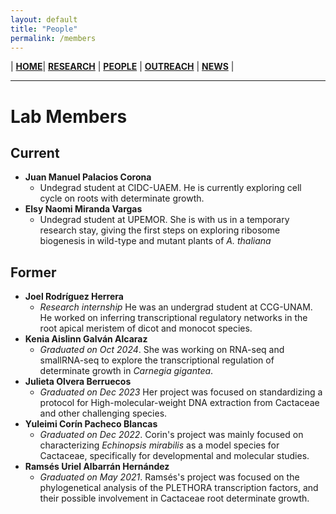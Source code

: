 ```yaml
---
layout: default
title: "People"
permalink: /members
---
```


| [**HOME**](./index.html)| [**RESEARCH**](./research.html)       | [**PEOPLE**](./members.html)          |  [**OUTREACH**](./outreach.html) |  [**NEWS**](./news.html) |

* * *

# Lab Members

## Current
- **Juan Manuel Palacios Corona**
  - Undegrad student at CIDC-UAEM. He is currently exploring cell cycle on roots with determinate growth.
- **Elsy Naomi Miranda Vargas**
  - Undegrad student at UPEMOR. She is with us in a temporary research stay, giving the first steps on exploring ribosome biogenesis in wild-type and mutant plants of _A. thaliana_

## Former
- **Joel Rodríguez Herrera**
  - _Research internship_ He was an undergrad student at CCG-UNAM. He worked on inferring transcriptional regulatory networks in the root apical meristem of dicot and monocot species.
- **Kenia Aislinn Galván Alcaraz**
  - _Graduated on Oct 2024_. She was working on RNA-seq and smallRNA-seq to explore the transcriptional regulation of determinate growth in _Carnegia gigantea_.
- **Julieta Olvera Berruecos**
  - _Graduated on Dec 2023_ Her project was focused on standardizing a protocol for High-molecular-weight DNA extraction from Cactaceae and other challenging species.
- **Yuleimi Corín Pacheco Blancas**
    * _Graduated on Dec 2022_. Corin's project was mainly focused on characterizing _Echinopsis mirabilis_ as a model species for Cactaceae, specifically for developmental and molecular studies.
- **Ramsés Uriel Albarrán Hernández**
    * _Graduated on May 2021_. Ramsés's project was focused on the phylogenetical analysis of the PLETHORA transcription factors, and their possible involvement in Cactaceae root determinate growth.
 
